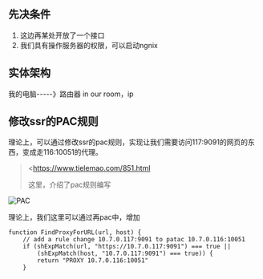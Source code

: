## 先决条件

1. 这边再某处开放了一个接口
2. 我们具有操作服务器的权限，可以启动ngnix

## 实体架构

我的电脑-----》路由器 in our room，ip 

## 修改ssr的PAC规则

理论上，可以通过修改ssr的pac规则，实现让我们需要访问117:9091的网页的东西，变成走116:10051的代理。

> <<https://www.tielemao.com/851.html>
>
> 这里，介绍了pac规则编写

![PAC](https://www.tielemao.com/wp-content/uploads/2018/05/PAC.png)

理论上，我们这里可以通过再pac中，增加

```
function FindProxyForURL(url, host) {
	// add a rule change 10.7.0.117:9091 to patac 10.7.0.116:10051
	if (shExpMatch(url, "https://10.7.0.117:9091") === true ||
		(shExpMatch(host, "10.7.0.117:9091") === true)) {
		return "PROXY 10.7.0.116:10051"
	}
```

